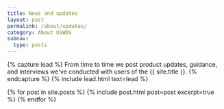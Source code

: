 ```yaml
---
title: News and updates
layout: post
permalink: /about/updates/
category: About USWDS
subnav:
  type: posts
---
```

{% capture lead %}
From time to time we post product updates, guidance, and interviews
we've conducted with users of the {{ site.title }}.
{% endcapture %}
{% include lead.html text=lead %}

{% for post in site.posts %}
  {% include post.html post=post excerpt=true %}
{% endfor %}

